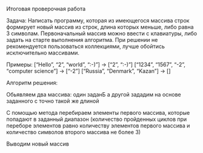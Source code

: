 Итоговая проверочная работа

Задача: Написать программу, которая из имеющегося массива строк формирует новый массив из строк, длина которых меньше, либо равна 3 символам. Первоначальный массив можно ввести с клавиатуры, либо задать на старте выполнения алгоритма. При решении не рекомендуется пользоваться коллекциями, лучше обойтись исключительно массивами.

Примеры:
[“Hello”, “2”, “world”, “:-)”] → [“2”, “:-)”]
[“1234”, “1567”, “-2”, “computer science”] → [“-2”]
[“Russia”, “Denmark”, “Kazan”] → []

Алгоритм решения:

Обьявляем два массива: один заданБ а другой зададим на основе заданного с точно такой же длиной

С помощью метода перебираем элементы первого массива, которые попадают в заданный диапазон (количество пройденных циклов при переборе элементов равно количеству элементов первого массива и количество символов второго массива не более 3)

Выводим новый массив
